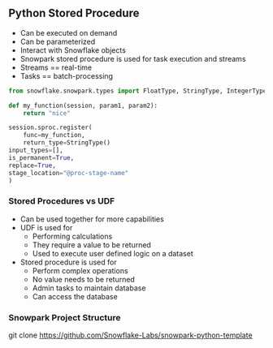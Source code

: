 ## Python Stored Procedure
- Can be executed on demand
- Can be parameterized
- Interact with Snowflake objects
- Snowpark stored procedure is used for task execution and streams
- Streams == real-time
- Tasks == batch-processing

```python
from snowflake.snowpark.types import FloatType, StringType, IntegerType, ArrayType

def my_function(session, param1, param2):
    return "nice"

session.sproc.register(
    func=my_function,
    return_type=StringType()
input_types=[],
is_permanent=True,
replace=True,
stage_location="@proc-stage-name"
)
```

### Stored Procedures vs UDF

- Can be used together for more capabilities
- UDF is used for
  - Performing calculations
  - They require a value to be returned
  - Used to execute user defined logic on a dataset
- Stored procedure is used for
  - Perform complex operations
  - No value needs to be returned
  - Admin tasks to maintain database
  - Can access the database
### Snowpark Project Structure

git clone https://github.com/Snowflake-Labs/snowpark-python-template